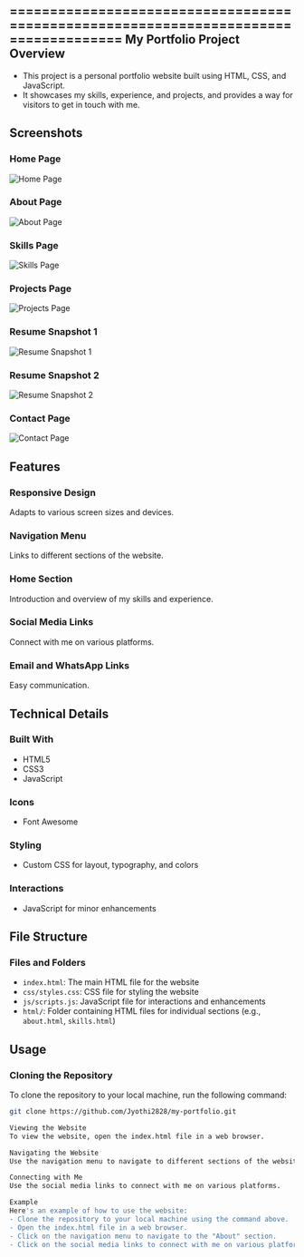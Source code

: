 ====================================================================================
                                My Portfolio Project
Overview
----------------------------------------------------------------------------------------

- This project is a personal portfolio website built using HTML, CSS, and JavaScript. 
- It showcases my skills, experience, and projects, and provides a way for visitors to get in touch with me.

## Screenshots

### Home Page
![Home Page](screenshots/HomePage.png)

### About Page
![About Page](screenshots/AboutPage.png)

### Skills Page
![Skills Page](screenshots/SkillsPage.png)

### Projects Page
![Projects Page](screenshots/ProjectsPage.png)

### Resume Snapshot 1
![Resume Snapshot 1](screenshots/ResumeSnapshot1.png)

### Resume Snapshot 2
![Resume Snapshot 2](screenshots/ResumeSnapShot2.png)

### Contact Page
![Contact Page](screenshots/ContactPage.png)

Features
----------------------------------------------------------------------------------------

### Responsive Design

Adapts to various screen sizes and devices.

### Navigation Menu

Links to different sections of the website.

### Home Section

Introduction and overview of my skills and experience.

### Social Media Links

Connect with me on various platforms.

### Email and WhatsApp Links

Easy communication.

Technical Details
----------------------------------------------------------------------------------------

### Built With

* HTML5
* CSS3
* JavaScript

### Icons

* Font Awesome

### Styling

* Custom CSS for layout, typography, and colors

### Interactions

* JavaScript for minor enhancements

File Structure
----------------------------------------------------------------------------------------

### Files and Folders

* `index.html`: The main HTML file for the website
* `css/styles.css`: CSS file for styling the website
* `js/scripts.js`: JavaScript file for interactions and enhancements
* `html/`: Folder containing HTML files for individual sections (e.g., `about.html`, `skills.html`)

Usage
----------------------------------------------------------------------------------------

### Cloning the Repository

To clone the repository to your local machine, run the following command:
```bash
git clone https://github.com/Jyothi2828/my-portfolio.git

Viewing the Website
To view the website, open the index.html file in a web browser.

Navigating the Website
Use the navigation menu to navigate to different sections of the website.

Connecting with Me
Use the social media links to connect with me on various platforms.

Example
Here's an example of how to use the website:
- Clone the repository to your local machine using the command above.
- Open the index.html file in a web browser.
- Click on the navigation menu to navigate to the "About" section.
- Click on the social media links to connect with me on various platforms.
